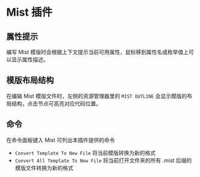 # Mist 插件

## 属性提示

编写 Mist 模版时会根据上下文提示当前可用属性，鼠标移到属性名或枚举值上可以显示属性描述。

## 模版布局结构

在编辑 Mist 模版文件时，左侧的资源管理器里的 `MIST OUTLINE` 会显示模版的布局结构，点击节点可高亮对应代码位置。

## 命令

在命令面板键入 Mist 可列出本插件提供的命令

- `Convert Template To New File` 将当前模版转换为新的格式
- `Convert All Template To New File` 将当前打开文件夹的所有 .mist 后缀的模版文件转换为新的格式
